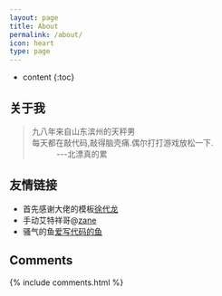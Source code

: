 ```yaml
---
layout: page
title: About
permalink: /about/
icon: heart
type: page
---
```


* content
{:toc}

## 关于我

> 九八年来自山东滨州的天秤男<br>
	每天都在敲代码,敲得脑壳痛.偶尔打打游戏放松一下.<br>
&nbsp;&nbsp;&nbsp;&nbsp;&nbsp;&nbsp;&nbsp;&nbsp;&nbsp;&nbsp;&nbsp;---北漂真的累


## 友情链接
* 首先感谢大佬的模板[徐代龙](https://github.com/xudailong)
* 手动艾特祥哥@[zane](http://www.4each.cn)
* 骚气的鱼[爱写代码的鱼](http://www.turbomac.cn/)

## Comments

{% include comments.html %}

